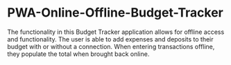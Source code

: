 # PWA-Online-Offline-Budget-Tracker
The functionality in this Budget Tracker application allows for offline access and functionality.  The user is able to add expenses and deposits to their budget with or without a connection. When entering transactions offline, they populate the total when brought back online.
